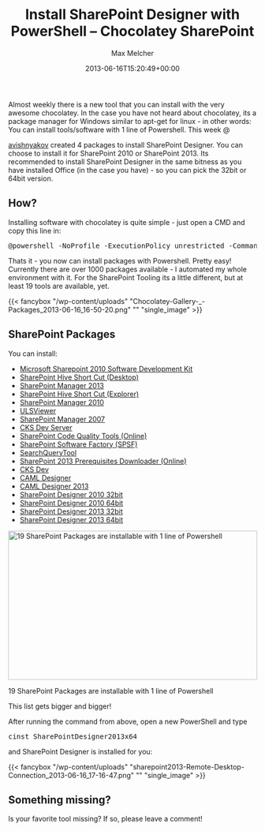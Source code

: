 ﻿---
title: Install SharePoint Designer with PowerShell – Chocolatey SharePoint
author: Max Melcher
aliases:
   - "/post/2013-06-16-install-sharepoint-designer-with-powershell-chocolatey-sharepoint/"
2013: "06"
type: post
date: 2013-06-16T15:20:49+00:00
url: /2013/06/install-sharepoint-designer-with-powershell-chocolatey-sharepoint/
yourls_shorturl:
  - http://melcher.it/s/f
categories:
  - Powershell
  - SharePoint 2010
  - SharePoint 2013
  - Tools

---
Almost weekly there is a new tool that you can install with the very awesome chocolatey. In the case you have not heard about chocolatey, its a package manager for Windows similar to apt-get for linux - in other words: You can install tools/software with 1 line of Powershell. <!--more--> This week @

<a href="https://twitter.com/avishnyakov" rel="contributor" data-skip-pjax="true">avishnyakov</a>&nbsp;created 4 packages to install SharePoint Designer. You can choose to install it for SharePoint 2010 or SharePoint 2013. Its recommended to install SharePoint Designer in the same bitness as you have installed Office (in the case you have) - so you can pick the 32bit or 64bit version.

## How?

Installing software with chocolatey is quite simple - just open a CMD and copy this line in:

<pre>@powershell -NoProfile -ExecutionPolicy unrestricted -Command "iex ((new-object net.webclient).DownloadString('https://chocolatey.org/install.ps1'))" && SET PATH=%PATH%;%systemdrive%\chocolatey\bin</pre>

Thats it - you now can install packages with Powershell. Pretty easy! Currently there are over 1000 packages available - I automated my whole environment with it. For the SharePoint Tooling its a little different, but at least 19 tools are available, yet.

{{< fancybox "/wp-content/uploads" "Chocolatey-Gallery-_-Packages_2013-06-16_16-50-20.png" "" "single_image" >}}

## SharePoint Packages

You can install:

  * [Microsoft Sharepoint 2010 Software Development Kit][1]
  * [SharePoint Hive Short Cut (Desktop)][2]
  * [SharePoint Manager 2013][3]
  * [SharePoint Hive Short Cut (Explorer)][4]
  * [SharePoint Manager 2010][5]
  * [ULSViewer][6]
  * [SharePoint Manager 2007][7]
  * [CKS Dev Server][8]
  * [SharePoint Code Quality Tools (Online)][9]
  * [SharePoint Software Factory (SPSF)][10]
  * [SearchQueryTool][11]
  * [SharePoint 2013 Prerequisites Downloader (Online)][12]
  * [CKS Dev][13]
  * [CAML Designer][14]
  * [CAML Designer 2013][15]
  * [SharePoint Designer 2010 32bit][16]
  * [SharePoint Designer 2010 64bit][17]
  * [SharePoint Designer 2013 32bit][18]
  * [SharePoint Designer 2013 64bit][19]

<div id="attachment_719" style="width: 515px" class="wp-caption aligncenter">
  <a href="http://melcher.it/wp-content/uploads/Chocolatey-Gallery-_-Packages-matching-sharepoint_2013-06-16_17-08-25.png"><img data-attachment-id="719" data-permalink="https://melcher.it/2013/06/install-sharepoint-designer-with-powershell-chocolatey-sharepoint/chocolatey-gallery-_-packages-matching-sharepoint_2013-06-16_17-08-25/" data-orig-file="https://melcher.it/wp-content/uploads/Chocolatey-Gallery-_-Packages-matching-sharepoint_2013-06-16_17-08-25.png" data-orig-size="1017,605" data-comments-opened="1" data-image-meta="{&quot;aperture&quot;:&quot;0&quot;,&quot;credit&quot;:&quot;&quot;,&quot;camera&quot;:&quot;&quot;,&quot;caption&quot;:&quot;&quot;,&quot;created_timestamp&quot;:&quot;0&quot;,&quot;copyright&quot;:&quot;&quot;,&quot;focal_length&quot;:&quot;0&quot;,&quot;iso&quot;:&quot;0&quot;,&quot;shutter_speed&quot;:&quot;0&quot;,&quot;title&quot;:&quot;&quot;}" data-image-title="Chocolatey Gallery SharePoint Packages" data-image-description="" data-medium-file="https://melcher.it/wp-content/uploads/Chocolatey-Gallery-_-Packages-matching-sharepoint_2013-06-16_17-08-25-300x178.png" data-large-file="https://melcher.it/wp-content/uploads/Chocolatey-Gallery-_-Packages-matching-sharepoint_2013-06-16_17-08-25.png" class=" wp-image-719 " alt="19 SharePoint Packages are installable with 1 line of Powershell" src="http://melcher.it/wp-content/uploads/Chocolatey-Gallery-_-Packages-matching-sharepoint_2013-06-16_17-08-25.png" width="505" height="302" /></a>
  
  <p class="wp-caption-text">
    19 SharePoint Packages are installable with 1 line of Powershell
  </p>
</div>


  
This list gets bigger and bigger!

After running the command from above, open a new PowerShell and type

<pre>cinst SharePointDesigner2013x64</pre>

and SharePoint Designer is installed for you:
  
{{< fancybox "/wp-content/uploads" "sharepoint2013-Remote-Desktop-Connection_2013-06-16_17-16-47.png" "" "single_image" >}}

## Something missing?

Is your favorite tool missing? If so, please leave a comment!

 [1]: http://chocolatey.org/packages/sharepoint.2010.sdk
 [2]: http://chocolatey.org/packages/SharePoint.HiveShortcut.Desktop
 [3]: http://chocolatey.org/packages/SharePointManager2013
 [4]: http://chocolatey.org/packages/SharePoint.HiveShortcut.Explorer
 [5]: http://chocolatey.org/packages/SharePointManager2010
 [6]: http://chocolatey.org/packages/ulsviewer
 [7]: http://chocolatey.org/packages/SharePointManager2007
 [8]: http://chocolatey.org/packages/cksdevserver
 [9]: http://chocolatey.org/packages/SPCAF
 [10]: http://chocolatey.org/packages/SPSF
 [11]: http://chocolatey.org/packages/SearchQueryTool
 [12]: http://chocolatey.org/packages/SP2013PreReqs
 [13]: http://chocolatey.org/packages/cksdev11
 [14]: http://chocolatey.org/packages/CAMLDesigner2013
 [15]: http://chocolatey.org/packages/CAMLDesigner2010
 [16]: http://chocolatey.org/packages/SharePointDesigner2010x32
 [17]: http://chocolatey.org/packages/SharePointDesigner2010x64
 [18]: http://chocolatey.org/packages/SharePointDesigner2013x32
 [19]: http://chocolatey.org/packages/SharePointDesigner2013x64
 [20]: http://melcher.it/wp-content/uploads/sharepoint2013-Remote-Desktop-Connection_2013-06-16_17-16-47.png
